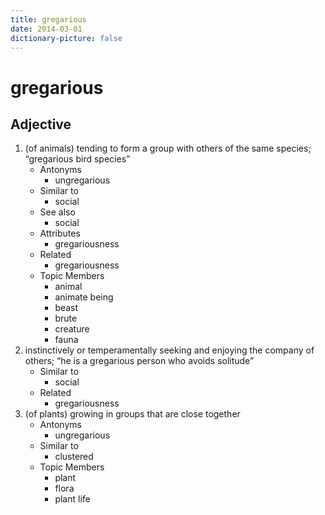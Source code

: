 ```yaml
---
title: gregarious
date: 2014-03-01
dictionary-picture: false
---
```


# gregarious


## Adjective

1. (of animals) tending to form a group with others of the same species; “gregarious bird species”
	- Antonyms
		- ungregarious
	- Similar to
		- social
	- See also
		- social
	- Attributes
		- gregariousness
	- Related
		- gregariousness
	- Topic Members
		- animal
		- animate being
		- beast
		- brute
		- creature
		- fauna
2. instinctively or temperamentally seeking and enjoying the company of others; “he is a gregarious person who avoids solitude”
	- Similar to
		- social
	- Related
		- gregariousness
3. (of plants) growing in groups that are close together
	- Antonyms
		- ungregarious
	- Similar to
		- clustered
	- Topic Members
		- plant
		- flora
		- plant life
